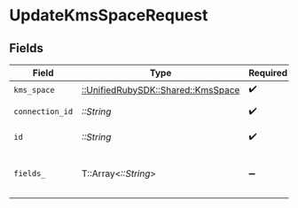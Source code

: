 # UpdateKmsSpaceRequest


## Fields

| Field                                                                 | Type                                                                  | Required                                                              | Description                                                           |
| --------------------------------------------------------------------- | --------------------------------------------------------------------- | --------------------------------------------------------------------- | --------------------------------------------------------------------- |
| `kms_space`                                                           | [::UnifiedRubySDK::Shared::KmsSpace](../../models/shared/kmsspace.md) | :heavy_check_mark:                                                    | N/A                                                                   |
| `connection_id`                                                       | *::String*                                                            | :heavy_check_mark:                                                    | ID of the connection                                                  |
| `id`                                                                  | *::String*                                                            | :heavy_check_mark:                                                    | ID of the Space                                                       |
| `fields_`                                                             | T::Array<*::String*>                                                  | :heavy_minus_sign:                                                    | Comma-delimited fields to return                                      |